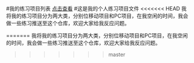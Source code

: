 #我的练习项目列表
[点击查看](http://habc0807.github.io/practice/FED/)
#这是我的个人练习项目文件
<<<<<<< HEAD
我将我的练习项目分为两大类，分别位移动项目和PC项目，在我空闲的时间，我会做一些练习推送至这个仓库，欢迎大家给我反应问题。

=======
我将我的练习项目分为两大类，分别位移动项目和PC项目，在我空闲的时间，我会做一些练习推送至这个仓库，欢迎大家给我反应问题。
>>>>>>> master
